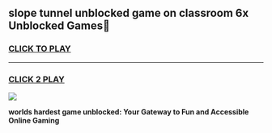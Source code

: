 
## slope tunnel unblocked game on classroom 6x Unblocked Games👋
<h3>
<a href="https://premium.freeplayer.one?title=slope_tunnel_unblocked_game_on_classroom_6x&ref=16F">CLICK TO PLAY</a></h3>
<hr>

<h3>
<a href="https://premium.freeplayer.one?title=slope_tunnel_unblocked_game_on_classroom_6x&ref=16F">CLICK 2 PLAY</a>
  
</h3>

<a href="https://premium.freeplayer.one?title=slope_tunnel_unblocked_game_on_classroom_6x&ref=16F/"><img src="https://clearcache.store/games.png"></a>


**worlds hardest game unblocked: Your Gateway to Fun and Accessible Online Gaming**
